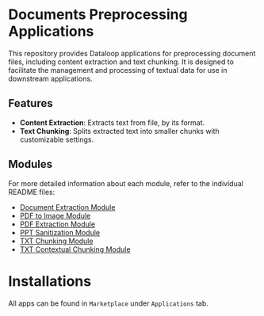 # Documents Preprocessing Applications

This repository provides Dataloop applications for preprocessing document files, including content extraction and text
chunking. It is designed to facilitate the management and processing of textual data for use in downstream applications.

## Features

- **Content Extraction**: Extracts text from file, by its format.
- **Text Chunking**: Splits extracted text into smaller chunks with customizable settings.

## Modules

For more detailed information about each module, refer to the individual README files:

- [Document Extraction Module](modules/doc/doc_extract/README.md)
- [PDF to Image Module](modules/pdf/pdf_to_image/README.md)
- [PDF Extraction Module](modules/pdf/pdf_extract/README.md)
- [PPT Sanitization Module](modules/ppt/ppt_sanitization/README.md)
- [TXT Chunking Module](modules/txt/chunking/README.md)
- [TXT Contextual Chunking Module](modules/txt/contextual_chunks/README.md)

# Installations

All apps can be found in `Marketplace` under `Applications` tab.